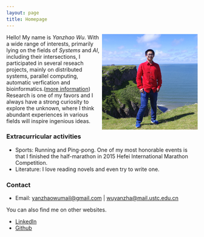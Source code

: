 ```yaml
---
layout: page
title: Homepage
---
```


<img src="/res/portrait.jpg" width="50%" align="right">

Hello! My name is *Yanzhao Wu*. With a wide range of interests, primarily lying on the fields of *Systems* and *AI*, including their intersections,
I participated in several reseach projects, mainly on distributed systems, parallel computing, automatic verfication and bioinformatics.([more information](/projects)) Research is one of my favors and I always have a strong curiosity to explore the unknown, where I think abundant experiences in various fields will inspire ingenious ideas.

### Extracurricular activities

- Sports: Running and Ping-pong. One of my most honorable events is that I finished the half-marathon in 2015 Hefei International Marathon Competition.
- Literature: I love reading novels and even try to write one.

### Contact

- Email: <yanzhaowumail@gmail.com> \| <wuyanzha@mail.ustc.edu.cn>

You can also find me on other websites.

- [LinkedIn](https://www.linkedin.com/in/yanzhao-wu)
- [Github](https://github.com/YanzhaoWu)
